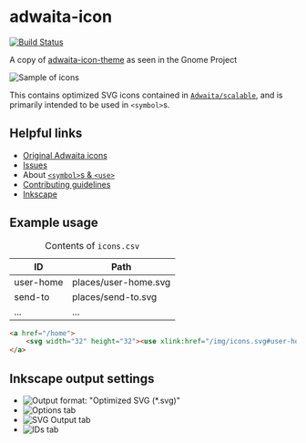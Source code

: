 # adwaita-icon

[![Build Status](https://travis-ci.org/shgysk8zer0/adwaita-icons.svg?branch=master)](https://travis-ci.org/shgysk8zer0/adwaita-icons)

A copy of [adwaita-icon-theme](https://github.com/GNOME/adwaita-icon-theme) as seen in the Gnome Project

![Sample of icons](https://i.imgur.com/c1hLkNj.png)

This contains optimized SVG icons contained in [`Adwaita/scalable`](https://github.com/GNOME/adwaita-icon-theme/tree/master/Adwaita/scalable),
and is primarily intended to be used in `<symbol>`s.

## Helpful links
- [Original Adwaita icons](https://github.com/GNOME/adwaita-icon-theme)
- [Issues](https://shgysk8zer0/adwaita-icons/issues)
- About [`<symbol>`s & `<use>`](https://css-tricks.com/svg-sprites-use-better-icon-fonts/)
- [Contributing guidelines](./docs/CONTRIBUTING.md)
- [Inkscape](https://inkscape.org/)

## Example usage
<table>
<caption>Contents of <code>icons.csv</code></caption>
<thead>
<tr><th>ID</th><th>Path</th></tr>
</thead>
<tbody>
<tr><td>user-home</td><td>places/user-home.svg</td></tr>
<tr><td>send-to</td><td>places/send-to.svg</td></tr>
<tr><td>...</td><td>...</td></tr>
</tbody>
</table>

```html
<a href="/home">
    <svg width="32" height="32"><use xlink:href="/img/icons.svg#user-home" /></svg>
</a>
```

## Inkscape output settings
- ![Output format: "Optimized SVG (*.svg)"](http://i.imgur.com/SC5VDpi.png)
- ![Options tab](http://i.imgur.com/NcpY8GZ.png)
- ![SVG Output tab](http://i.imgur.com/sjyi8iQ.png)
- ![IDs tab](http://i.imgur.com/Lk9VTr4.png)
